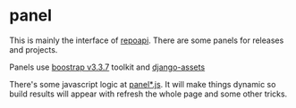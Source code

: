 panel
=====

This is mainly the interface of [repoapi](../repoapi/models/jbi.py). There are some panels
for releases and projects.

Panels use [boostrap v3.3.7](panel/static/panel/js/bootstrap.min.js) toolkit and
[django-assets](https://django-assets.readthedocs.io/en/latest/staticfiles.html)

There's some javascript logic at [panel*.js](panel/static/panel/js/panel_release.js).
It will make things dynamic so build results will appear with refresh the whole page
and some other tricks.
